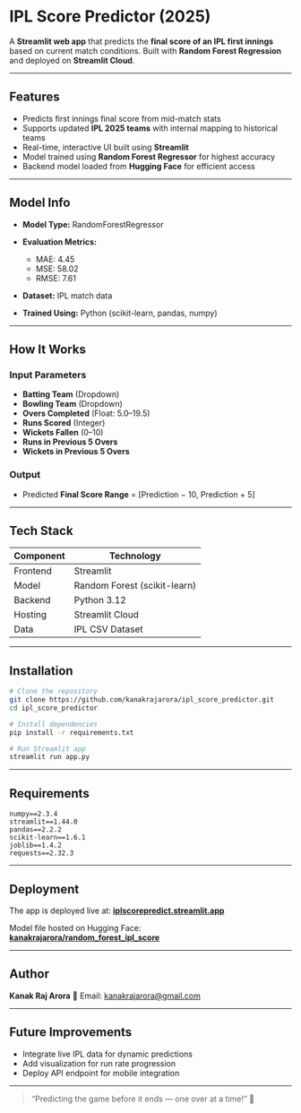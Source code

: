  # IPL Score Predictor (2025)

A **Streamlit web app** that predicts the **final score of an IPL first innings** based on current match conditions. Built with **Random Forest Regression** and deployed on **Streamlit Cloud**.

---

## Features

* Predicts first innings final score from mid-match stats
* Supports updated **IPL 2025 teams** with internal mapping to historical teams
* Real-time, interactive UI built using **Streamlit**
* Model trained using **Random Forest Regressor** for highest accuracy
* Backend model loaded from **Hugging Face** for efficient access

---

## Model Info

* **Model Type:** RandomForestRegressor
* **Evaluation Metrics:**

  * MAE: 4.45
  * MSE: 58.02
  * RMSE: 7.61
* **Dataset:** IPL match data 
* **Trained Using:** Python (scikit-learn, pandas, numpy)

---

## How It Works

### Input Parameters

* **Batting Team** (Dropdown)
* **Bowling Team** (Dropdown)
* **Overs Completed** (Float: 5.0–19.5)
* **Runs Scored** (Integer)
* **Wickets Fallen** (0–10)
* **Runs in Previous 5 Overs**
* **Wickets in Previous 5 Overs**

### Output

* Predicted **Final Score Range** = [Prediction − 10, Prediction + 5]

---

## Tech Stack

| Component | Technology                   |
| --------- | ---------------------------- |
| Frontend  | Streamlit                    |
| Model     | Random Forest (scikit-learn) |
| Backend   | Python 3.12                  |
| Hosting   | Streamlit Cloud              |
| Data      | IPL CSV Dataset   |

---

## Installation

```bash
# Clone the repository
git clone https://github.com/kanakrajarora/ipl_score_predictor.git
cd ipl_score_predictor

# Install dependencies
pip install -r requirements.txt

# Run Streamlit app
streamlit run app.py
```

---

## Requirements

```
numpy==2.3.4
streamlit==1.44.0
pandas==2.2.2
scikit-learn==1.6.1
joblib==1.4.2
requests==2.32.3
```

---

## Deployment

The app is deployed live at:
 **[iplscorepredict.streamlit.app](https://iplscorepredict.streamlit.app)**

Model file hosted on Hugging Face:
 **[kanakrajarora/random_forest_ipl_score](https://huggingface.co/kanakrajarora/random_forest_ipl_score)**

---

## Author

**Kanak Raj Arora**
📧 Email: [kanakrajarora@gmail.com](mailto:kanakrajarora@gmail.com)

---

## Future Improvements

* Integrate live IPL data for dynamic predictions
* Add visualization for run rate progression
* Deploy API endpoint for mobile integration

---

> “Predicting the game before it ends — one over at a time!” 🏏
